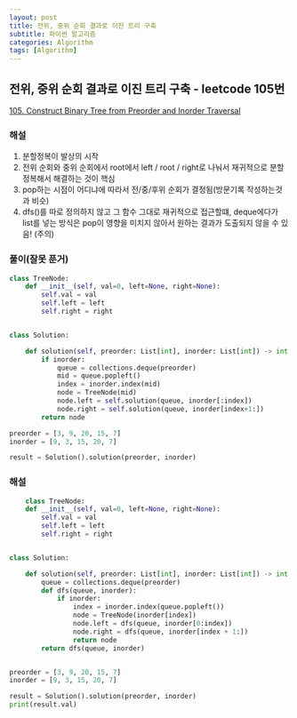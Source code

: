 ```yaml
---
layout: post
title: 전위, 중위 순회 결과로 이진 트리 구축
subtitle: 파이썬 알고리즘 
categories: Algorithm
tags: [Algorithm]
---
```

## 전위, 중위 순회 결과로 이진 트리 구축 - leetcode 105번
[105. Construct Binary Tree from Preorder and Inorder Traversal](https://leetcode.com/problems/construct-binary-tree-from-preorder-and-inorder-traversal/)

### 해설
1. 분할정복이 발상의 시작
2. 전위 순회와 중위 순회에서 root에서 left / root / right로 나눠서 재귀적으로 분할정복해서 해결하는 것이 핵심
3. pop하는 시점이 어디냐에 따라서 전/중/후위 순회가 결정됨(방문기록 작성하는것과 비슷)
4. dfs()를 따로 정의하지 않고 그 함수 그대로 재귀적으로 접근할떄, deque에다가 list를 넣는 방식은 pop이 영향을 미치지 않아서 원하는 결과가 도출되지 않을 수 있음! (주의)

### 풀이(잘못 푼거)

```python
class TreeNode:
    def __init__(self, val=0, left=None, right=None):
        self.val = val
        self.left = left
        self.right = right


class Solution:

    def solution(self, preorder: List[int], inorder: List[int]) -> int:
        if inorder:
            queue = collections.deque(preorder)
            mid = queue.popleft()
            index = inorder.index(mid)
            node = TreeNode(mid)
            node.left = self.solution(queue, inorder[:index])
            node.right = self.solution(queue, inorder[index+1:])
        return node

preorder = [3, 9, 20, 15, 7]
inorder = [9, 3, 15, 20, 7]

result = Solution().solution(preorder, inorder)
```
### 해설
```python
    class TreeNode:
    def __init__(self, val=0, left=None, right=None):
        self.val = val
        self.left = left
        self.right = right


class Solution:

    def solution(self, preorder: List[int], inorder: List[int]) -> int:
        queue = collections.deque(preorder)
        def dfs(queue, inorder):
            if inorder:
                index = inorder.index(queue.popleft())
                node = TreeNode(inorder[index])
                node.left = dfs(queue, inorder[0:index])
                node.right = dfs(queue, inorder[index + 1:])
                return node
        return dfs(queue, inorder)


preorder = [3, 9, 20, 15, 7]
inorder = [9, 3, 15, 20, 7]

result = Solution().solution(preorder, inorder)
print(result.val)
```